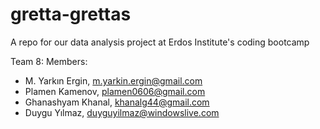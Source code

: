 # gretta-grettas
A repo for our data analysis project at Erdos Institute's coding bootcamp

Team 8: Members:
* M. Yarkın Ergin, m.yarkin.ergin@gmail.com
* Plamen Kamenov,  plamen0606@gmail.com
* Ghanashyam Khanal, khanalg44@gmail.com
* Duygu Yılmaz, duyguyilmaz@windowslive.com


